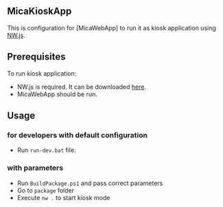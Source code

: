 ## MicaKioskApp

This is configuration for [MicaWebApp] to run it as kiosk application using [NW.js](http://nwjs.io/).

## Prerequisites

To run kiosk application:

- NW.js is required. It can be downloaded [here](https://github.com/nwjs/nw.js#downloads).
- MicaWebApp should be run.

## Usage

### for developers with default configuration

 - Run `run-dev.bat` file.

### with parameters

- Run `BuildPackage.ps1` and pass correct parameters
- Go to `package` folder
- Execute `nw .` to start kiosk mode
